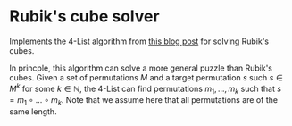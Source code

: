 # Rubik's cube solver
Implements the 4-List algorithm from [this blog post](https://www.stylewarning.com/posts/brute-force-rubiks-cube/) for solving Rubik's cubes.

In princple, this algorithm can solve a more general puzzle than Rubik's cubes.
Given a set of permutations $M$ and a target permutation $s$ such $s \in M^k$ for some $k \in \mathbb{N}$, the 4-List can find permutations $m_1, ..., m_k$ such that $s = m_1 \circ \dots \circ m_k$.
Note that we assume here that all permutations are of the same length.
